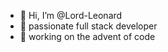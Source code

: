 - 👋 Hi, I’m @Lord-Leonard
- 👀 passionate full stack developer
- 🌱 working on the advent of code
<!-- - 💞️ I’m looking to collaborate on ... -->

